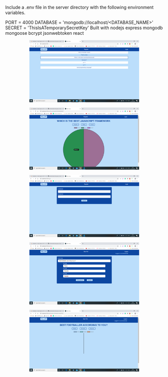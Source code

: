 Include a .env file in the server directory with the following environment variables.

PORT = 4000
DATABASE = 'mongodb://localhost/<DATABASE_NAME>'
SECRET = 'ThisIsATemporarySecretKey'
Built with
nodejs
express
mongodb
mongoose
bcrypt
jsonwebtoken
react
<p align="center">
  <img src="Screenshot (114).png" width="350" title="hover text">
</p>

<p align="center">
  <img src="Screenshot (115).png" width="350" title="hover text">
</p>

<p align="center">
  <img src="Screenshot (116).png" width="350" title="hover text">
</p>

<p align="center">
  <img src="Screenshot (117).png" width="350" title="hover text">
</p>

<p align="center">
  <img src="Screenshot (118).png" width="350" title="hover text">
</p>



